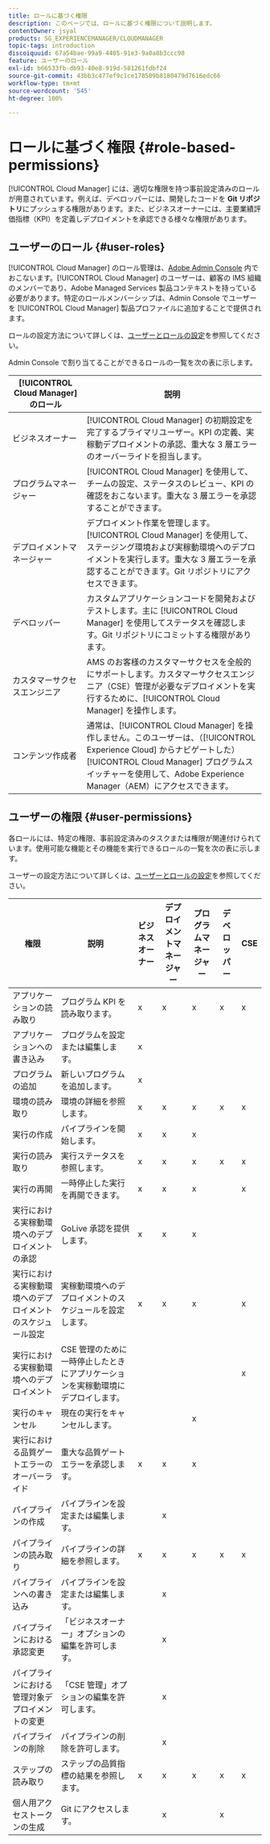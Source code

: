 ```yaml
---
title: ロールに基づく権限
description: このページでは、ロールに基づく権限について説明します。
contentOwner: jsyal
products: SG_EXPERIENCEMANAGER/CLOUDMANAGER
topic-tags: introduction
discoiquuid: 67a54bae-99a9-4405-91e3-9a0a8b3ccc98
feature: ユーザーのロール
exl-id: b66533fb-db93-40e8-919d-581261fdbf24
source-git-commit: 43bb3c477ef9c1ce178509b8180479d7616edc66
workflow-type: tm+mt
source-wordcount: '545'
ht-degree: 100%

---
```


# ロールに基づく権限 {#role-based-permissions}

[!UICONTROL Cloud Manager] には、適切な権限を持つ事前設定済みのロールが用意されています。例えば、デベロッパーには、開発したコードを **Git リポジトリ**&#x200B;にプッシュする権限があります。また、ビジネスオーナーには、主要業績評価指標（KPI）を定義しデプロイメントを承認できる様々な権限があります。

## ユーザーのロール {#user-roles}

[!UICONTROL Cloud Manager] のロール管理は、[Adobe Admin Console](https://helpx.adobe.com/jp/enterprise/using/admin-console.html) 内でおこないます。[!UICONTROL Cloud Manager] のユーザーは、顧客の IMS 組織のメンバーであり、Adobe Managed Services 製品コンテキストを持っている必要があります。特定のロールメンバーシップは、Admin Console でユーザーを [!UICONTROL Cloud Manager] 製品プロファイルに追加することで提供されます。

ロールの設定方法について詳しくは、[ユーザーとロールの設定](setting-up-users-and-roles.md)を参照してください。

Admin Console で割り当てることができるロールの一覧を次の表に示します。

| **[!UICONTROL Cloud Manager] のロール** | **説明** |
|---|---|
| ビジネスオーナー | [!UICONTROL Cloud Manager] の初期設定を完了するプライマリユーザー。KPI の定義、実稼動デプロイメントの承認、重大な 3 層エラーのオーバーライドを担当します。 |
| プログラムマネージャー | [!UICONTROL Cloud Manager] を使用して、チームの設定、ステータスのレビュー、KPI の確認をおこないます。重大な 3 層エラーを承認することができます。 |
| デプロイメントマネージャー | デプロイメント作業を管理します。[!UICONTROL Cloud Manager] を使用して、ステージング環境および実稼動環境へのデプロイメントを実行します。重大な 3 層エラーを承認することができます。Git リポジトリにアクセスできます。 |
| デベロッパー | カスタムアプリケーションコードを開発およびテストします。主に [!UICONTROL Cloud Manager] を使用してステータスを確認します。Git リポジトリにコミットする権限があります。 |
| カスタマーサクセスエンジニア | AMS のお客様のカスタマーサクセスを全般的にサポートします。カスタマーサクセスエンジニア（CSE）管理が必要なデプロイメントを実行するために、[!UICONTROL Cloud Manager] を操作します。 |
| コンテンツ作成者 | 通常は、[!UICONTROL Cloud Manager] を操作しません。このユーザーは、（[!UICONTROL Experience Cloud] からナビゲートした）[!UICONTROL Cloud Manager] プログラムスイッチャーを使用して、Adobe Experience Manager（AEM）にアクセスできます。 |

## ユーザーの権限 {#user-permissions}

各ロールには、特定の権限、事前設定済みのタスクまたは権限が関連付けられています。使用可能な機能とその機能を実行できるロールの一覧を次の表に示します。

ユーザーの設定方法について詳しくは、[ユーザーとロールの設定](setting-up-users-and-roles.md)を参照してください。

| 権限 | 説明 | ビジネスオーナー | デプロイメントマネージャー | プログラムマネージャー | デベロッパー | CSE |
|--- |--- |--- |--- |--- |--- |--- |
| アプリケーションの読み取り | プログラム KPI を読み取ります。 | x | x | x | x | x |
| アプリケーションへの書き込み | プログラムを設定または編集します。 | x |  |  |  |  |
| プログラムの追加 | 新しいプログラムを追加します。 | x |  |  |  |  |
| 環境の読み取り | 環境の詳細を参照します。 | x | x | x | x | x |
| 実行の作成 | パイプラインを開始します。 | x | x | x |  |  |
| 実行の読み取り | 実行ステータスを参照します。 | x | x | x | x | x |
| 実行の再開 | 一時停止した実行を再開できます。 | x | x | x |  | x |
| 実行における実稼動環境へのデプロイメントの承認 | GoLive 承認を提供します。 | x | x | x |  |  |
| 実行における実稼動環境へのデプロイメントのスケジュール設定 | 実稼動環境へのデプロイメントのスケジュールを設定します。 | x | x | x |  | x |
| 実行における実稼動環境へのデプロイメント | CSE 管理のために一時停止したときにアプリケーションを実稼動環境にデプロイします。 |  |  |  |  | x |
| 実行のキャンセル | 現在の実行をキャンセルします。 |  |  | x |  |  |
| 実行における品質ゲートエラーのオーバーライド | 重大な品質ゲートエラーを承認します。 | x | x | x |  |  |
| パイプラインの作成 | パイプラインを設定または編集します。 |  | x |  |  |  |
| パイプラインの読み取り | パイプラインの詳細を参照します。 | x | x | x | x | x |
| パイプラインへの書き込み | パイプラインを設定または編集します。 |  | x |  |  |  |
| パイプラインにおける承認変更 | 「ビジネスオーナー」オプションの編集を許可します。 |  | x |  |  |  |
| パイプラインにおける管理対象デプロイメントの変更 | 「CSE 管理」オプションの編集を許可します。 |  | x |  |  |  |
| パイプラインの削除 | パイプラインの削除を許可します。 |  | x |  |  |  |
| ステップの読み取り | ステップの品質指標の結果を参照します。 | x | x | x | x | x |
| 個人用アクセストークンの生成 | Git にアクセスします。 |  | x |  | x |  |
